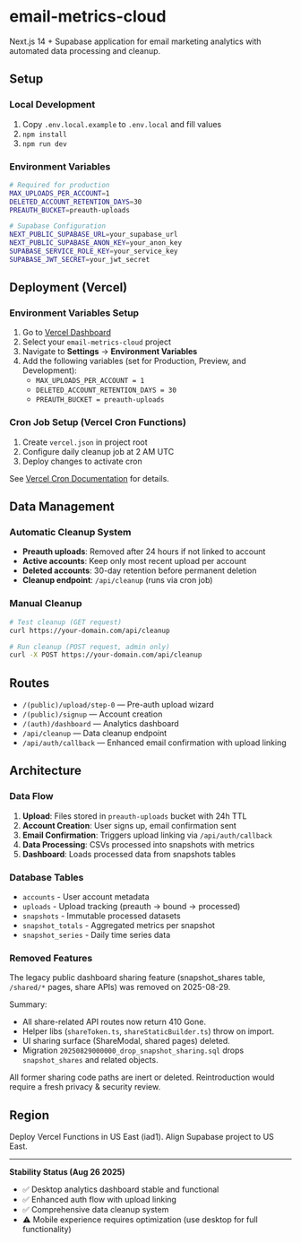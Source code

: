 # email-metrics-cloud

Next.js 14 + Supabase application for email marketing analytics with automated data processing and cleanup.

## Setup

### Local Development
1. Copy `.env.local.example` to `.env.local` and fill values
2. `npm install`
3. `npm run dev`

### Environment Variables
```bash
# Required for production
MAX_UPLOADS_PER_ACCOUNT=1
DELETED_ACCOUNT_RETENTION_DAYS=30
PREAUTH_BUCKET=preauth-uploads

# Supabase Configuration
NEXT_PUBLIC_SUPABASE_URL=your_supabase_url
NEXT_PUBLIC_SUPABASE_ANON_KEY=your_anon_key
SUPABASE_SERVICE_ROLE_KEY=your_service_key
SUPABASE_JWT_SECRET=your_jwt_secret
```

## Deployment (Vercel)

### Environment Variables Setup
1. Go to [Vercel Dashboard](https://vercel.com)
2. Select your `email-metrics-cloud` project
3. Navigate to **Settings** → **Environment Variables**
4. Add the following variables (set for Production, Preview, and Development):
   - `MAX_UPLOADS_PER_ACCOUNT = 1`
   - `DELETED_ACCOUNT_RETENTION_DAYS = 30`
   - `PREAUTH_BUCKET = preauth-uploads`

### Cron Job Setup (Vercel Cron Functions)
1. Create `vercel.json` in project root
2. Configure daily cleanup job at 2 AM UTC
3. Deploy changes to activate cron

See [Vercel Cron Documentation](https://vercel.com/docs/cron-jobs) for details.

## Data Management

### Automatic Cleanup System
- **Preauth uploads**: Removed after 24 hours if not linked to account
- **Active accounts**: Keep only most recent upload per account
- **Deleted accounts**: 30-day retention before permanent deletion
- **Cleanup endpoint**: `/api/cleanup` (runs via cron job)

### Manual Cleanup
```bash
# Test cleanup (GET request)
curl https://your-domain.com/api/cleanup

# Run cleanup (POST request, admin only)
curl -X POST https://your-domain.com/api/cleanup
```

## Routes
- `/(public)/upload/step-0` — Pre-auth upload wizard
- `/(public)/signup` — Account creation
- `/(auth)/dashboard` — Analytics dashboard
- `/api/cleanup` — Data cleanup endpoint
- `/api/auth/callback` — Enhanced email confirmation with upload linking

## Architecture

### Data Flow
1. **Upload**: Files stored in `preauth-uploads` bucket with 24h TTL
2. **Account Creation**: User signs up, email confirmation sent
3. **Email Confirmation**: Triggers upload linking via `/api/auth/callback`
4. **Data Processing**: CSVs processed into snapshots with metrics
5. **Dashboard**: Loads processed data from snapshots tables

### Database Tables
- `accounts` - User account metadata
- `uploads` - Upload tracking (preauth → bound → processed)
- `snapshots` - Immutable processed datasets
- `snapshot_totals` - Aggregated metrics per snapshot
- `snapshot_series` - Daily time series data

### Removed Features
The legacy public dashboard sharing feature (snapshot_shares table, `/shared/*` pages, share APIs) was removed on 2025-08-29.

Summary:
* All share-related API routes now return 410 Gone.
* Helper libs (`shareToken.ts`, `shareStaticBuilder.ts`) throw on import.
* UI sharing surface (ShareModal, shared pages) deleted.
* Migration `20250829000000_drop_snapshot_sharing.sql` drops `snapshot_shares` and related objects.

All former sharing code paths are inert or deleted. Reintroduction would require a fresh privacy & security review.

## Region
Deploy Vercel Functions in US East (iad1). Align Supabase project to US East.

---

**Stability Status (Aug 26 2025)**
- ✅ Desktop analytics dashboard stable and functional
- ✅ Enhanced auth flow with upload linking
- ✅ Comprehensive data cleanup system
- ⚠️ Mobile experience requires optimization (use desktop for full functionality)
